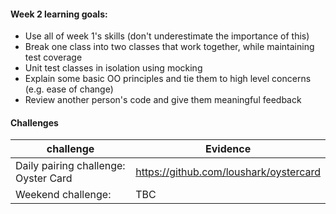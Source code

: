 #### Week 2 learning goals:

- Use all of week 1's skills (don't underestimate the importance of this)
- Break one class into two classes that work together, while maintaining test coverage
- Unit test classes in isolation using mocking
- Explain some basic OO principles and tie them to high level concerns (e.g. ease of change)
- Review another person's code and give them meaningful feedback


#### Challenges

| challenge                            | Evidence                                        |
| -------------------------------------|-------------------------------------------------|
| Daily pairing challenge: Oyster Card |  https://github.com/loushark/oystercard                                            |
| Weekend challenge:                   |  TBC       |
